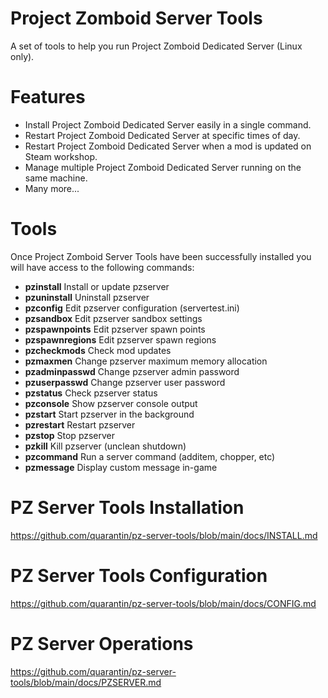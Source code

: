 # Project Zomboid Server Tools
A set of tools to help you run Project Zomboid Dedicated Server (Linux only).

# Features
- Install Project Zomboid Dedicated Server easily in a single command.
- Restart Project Zomboid Dedicated Server at specific times of day.
- Restart Project Zomboid Dedicated Server when a mod is updated on Steam workshop.
- Manage multiple Project Zomboid Dedicated Server running on the same machine.
- Many more...

# Tools
Once Project Zomboid Server Tools have been successfully installed you will have access to the following commands:
- **pzinstall**        Install or update pzserver
- **pzuninstall**      Uninstall pzserver
- **pzconfig**         Edit pzserver configuration (servertest.ini)
- **pzsandbox**        Edit pzserver sandbox settings
- **pzspawnpoints**    Edit pzserver spawn points
- **pzspawnregions**   Edit pzserver spawn regions
- **pzcheckmods**      Check mod updates
- **pzmaxmen**         Change pzserver maximum memory allocation
- **pzadminpasswd**    Change pzserver admin password
- **pzuserpasswd**     Change pzserver user password
- **pzstatus**         Check pzserver status
- **pzconsole**        Show pzserver console output
- **pzstart**          Start pzserver in the background
- **pzrestart**        Restart pzserver
- **pzstop**           Stop pzserver
- **pzkill**           Kill pzserver (unclean shutdown)
- **pzcommand**        Run a server command (additem, chopper, etc)
- **pzmessage**        Display custom message in-game

# PZ Server Tools Installation
https://github.com/quarantin/pz-server-tools/blob/main/docs/INSTALL.md

# PZ Server Tools Configuration
https://github.com/quarantin/pz-server-tools/blob/main/docs/CONFIG.md

# PZ Server Operations
https://github.com/quarantin/pz-server-tools/blob/main/docs/PZSERVER.md
